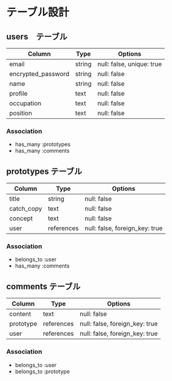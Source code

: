 # テーブル設計

## users　テーブル

| Column             | Type   | Options                   |
| ------------------ | ------ | ------------------------- |
| email              | string | null: false, unique: true |
| encrypted_password | string | null: false               |
| name               | string | null: false               |
| profile            | text   | null: false               |
| occupation         | text   | null: false               |
| position           | text   | null: false               |

### Association

- has_many :prototypes
- has_many :comments

## prototypes テーブル

| Column             | Type       | Options                        |
| ------------------ | ---------- | ------------------------------ |
| title              | string     | null: false                    |
| catch_copy         | text       | null: false                    |
| concept            | text       | null: false                    |
| user               | references | null: false, foreign_key: true |

### Association

- belongs_to :user
- has_many :comments

## comments テーブル

| Column             | Type       | Options                        |
| ------------------ | ---------- | ------------------------------ |
| content            | text       | null: false                    |
| prototype          | references | null: false, foreign_key: true |
| user               | references | null: false, foreign_key: true |

### Association

- belongs_to :user
- belongs_to :prototype